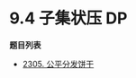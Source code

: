 # 9.4 子集状压 DP

**题目列表**

- [2305. 公平分发饼干](https://leetcode.cn/problems/fair-distribution-of-cookies/description/)

